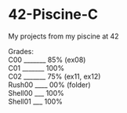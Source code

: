 # 42-Piscine-C
My projects from my piscine at 42

Grades:                                                                                                                            
C00  _______  85%  (ex08)    
C01  _______  100%    
C02  _______  75%    (ex11, ex12)    
Rush00  ____  00%    (folder)    
Shell00  ___  100%    
Shell01  ___  100%    
